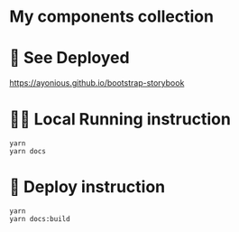 # My components collection

# 🎁 See Deployed

https://ayonious.github.io/bootstrap-storybook

# 🏃‍♂️ Local Running instruction

```
yarn
yarn docs
```

# 🚀 Deploy instruction

```
yarn
yarn docs:build
```

